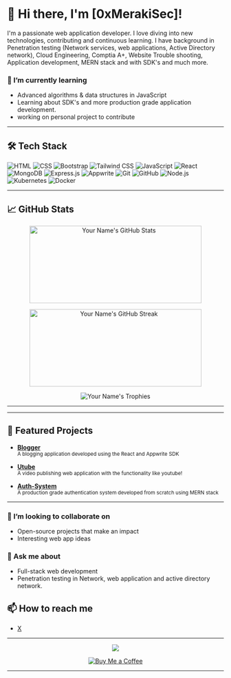 
<!---
0xMerakiSec/0xMerakiSec is a ✨ special ✨ repository because its `README.md` (this file) appears on your GitHub profile.
You can click the Preview link to take a look at your changes.
--->
# 👋 Hi there, I'm [0xMerakiSec]!
<!--
[![Visitor Count](https://komarev.com/ghpvc/?username=0xMerakiSec&color=green)](https://github.com/0xMerakiSec) 
-->
I'm a passionate web application developer. I love diving into new technologies, contributing  and continuous learning. I have background in Penetration testing (Network services, web applications, Active Directory network), Cloud Engineering, Comptia A+, Website Trouble shooting, Application development, MERN stack and with SDK's and much more.


### 🌱 I’m currently learning
- Advanced algorithms & data structures in JavaScript
- Learning about SDK's and more production grade application development.
- working on personal project to contribute

---

## 🛠 Tech Stack

![HTML](https://img.shields.io/badge/-HTML-E34F26?style=flat-square&logo=html5&logoColor=white)
![CSS](https://img.shields.io/badge/-CSS-1572B6?style=flat-square&logo=css3&logoColor=white)
![Bootstrap](https://img.shields.io/badge/-Bootstrap-563D7C?style=flat-square&logo=bootstrap)
![Tailwind CSS](https://img.shields.io/badge/-TailwindCSS-38B2AC?style=flat-square&logo=tailwind-css&logoColor=white)
![JavaScript](https://img.shields.io/badge/-JavaScript-F7DF1E?style=flat-square&logo=javascript&logoColor=black)
![React](https://img.shields.io/badge/-React-61DAFB?style=flat-square&logo=react&logoColor=black)
![MongoDB](https://img.shields.io/badge/-MongoDB-47A248?style=flat-square&logo=mongodb&logoColor=white)
![Express.js](https://img.shields.io/badge/-Express.js-000000?style=flat-square&logo=express&logoColor=white)
![Appwrite](https://img.shields.io/badge/-Appwrite-F02D3A?style=flat-square&logo=appwrite&logoColor=white)
![Git](https://img.shields.io/badge/-Git-F05032?style=flat-square&logo=git&logoColor=white)
![GitHub](https://img.shields.io/badge/-GitHub-181717?style=flat-square&logo=github)
![Node.js](https://img.shields.io/badge/-Node.js-339933?style=flat-square&logo=node.js&logoColor=white)
![Kubernetes](https://img.shields.io/badge/-Kubernetes-326CE5?style=flat-square&logo=kubernetes&logoColor=white)
![Docker](https://img.shields.io/badge/-Docker-2496ED?style=flat-square&logo=docker&logoColor=white)


---

## 📈 GitHub Stats

<p align="center">
  <!-- GitHub Dark Theme GitHub Stats Card -->
  <img src="https://github-readme-stats.vercel.app/api?username=0xMerakiSec&show_icons=true&theme=github_dark&count_private=true" alt="Your Name's GitHub Stats" height="180" width="400" />
</p>

<p align="center">
  <!-- GitHub Dark Theme GitHub Streak Stats -->
  <img src="https://github-readme-streak-stats.herokuapp.com/?user=0xMerakiSec&theme=github_dark" alt="Your Name's GitHub Streak" height="180" width="400" />
</p>

<p align="center">
  <!-- GitHub Dark Theme GitHub Trophies -->
  <img src="https://github-profile-trophy.vercel.app/?username=0xMerakiSec&theme=github_dark&no-frame=true&row=1&column=6&animation=true" alt="Your Name's Trophies" />
</p>

---


---

## 🚀 Featured Projects

- **[Blogger](https://github.com/0xMerakiSec/reactjs-ba-projects)**  
  <small>A blogging application developed using the React and Appwrite SDK</small>

- **[Utube](https://github.com/0xMerakiSec/Backend-project)**  
  <small>A video publishing web application with the functionality like youtube!</small>

- **[Auth-System](https://github.com/0xMerakiSec/auth-system)**  
  <small>A production grade authentication system developed from scratch using MERN stack</small>

---
### 👯 I’m looking to collaborate on
- Open-source projects that make an impact
- Interesting web app ideas


### 💬 Ask me about
- Full-stack web development
- Penetration testing in Network, web application and active directory network.


## 📫 How to reach me


- [X](https://x.com/Meraki_Sec)


---

<p align="center">
  <img src="https://github-profile-summary-cards.vercel.app/api/cards/profile-details?username=0xMerakiSec&theme=github_dark" />
</p>

<!-- Optional: add a "Buy Me a Coffee" button if you're open to sponsorship -->
<p align="center">
  <a href="https://www.buymeacoffee.com/your-profile" target="_blank">
    <img src="https://img.shields.io/badge/-Buy%20me%20a%20coffee-FFDD00?style=for-the-badge&logo=buy-me-a-coffee&logoColor=black" alt="Buy Me a Coffee" />
  </a>
</p>


----


